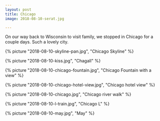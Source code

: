 ```yaml
---
layout: post
title: Chicago
image: 2018-08-10-serat.jpg

---
```


On our way back to Wisconsin to visit family, we stopped in Chicago for a couple days. Such a lovely city.
 

<!--more-->

  {% picture "2018-08-10-skyline-pan.jpg", "Chicago Skyline"  %}

  {% picture "2018-08-10-kiss.jpg", "Chagall"  %}
  
  {% picture "2018-08-10-chicago-fountain.jpg", "Chicago Fountain with a view"  %}  

  {% picture "2018-08-10-chicago-hotel-view.jpg", "Chicago hotel view"  %}      

  {% picture "2018-08-10-chicago.jpg", "Chicago river walk"  %}      

  {% picture "2018-08-10-l-train.jpg", "Chicago L"  %}
  
  {% picture "2018-08-10-may.jpg", "May"  %}       
